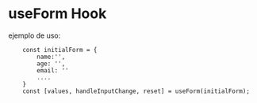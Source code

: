 # useForm Hook

ejemplo de uso:

```
    const initialForm = {
        name:'',
        age: '',
        email: ''
        ....
    }
    const [values, handleInputChange, reset] = useForm(initialForm);
```

